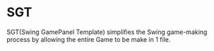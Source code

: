 # SGT
SGT(Swing GamePanel Template) simplifies the Swing game-making process by allowing the entire Game to be make in 1 file.
